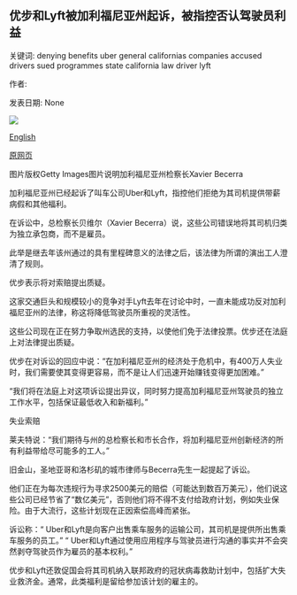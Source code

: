 ## 优步和Lyft被加利福尼亚州起诉，被指控否认驾驶员利益

关键词: denying benefits uber general californias companies accused drivers sued programmes state california law driver lyft

作者: 

发表日期: None

![](https://ichef.bbci.co.uk/news/1024/branded_news/1394E/production/_112160208_gettyimages-928688094.jpg)

[English](Uber%20and%20Lyft%20sued%20by%20California%2C%20accused%20of%20denying%20driver%20benefits.md)

[原网页](https://www.bbc.com/news/business-52552998)

图片版权Getty Images图片说明加利福尼亚州检察长Xavier Becerra

加利福尼亚州已经起诉了叫车公司Uber和Lyft，指控他们拒绝为其司机提供带薪病假和其他福利。

在诉讼中，总检察长贝维尔（Xavier Becerra）说，这些公司错误地将其司机归类为独立承包商，而不是雇员。

此举是继去年该州通过的具有里程碑意义的法律之后，该法律为所谓的演出工人澄清了规则。

优步表示将对索赔提出质疑。

这家交通巨头和规模较小的竞争对手Lyft去年在讨论中时，一直未能成功反对加利福尼亚州的法律，称这将降低驾驶员所重视的灵活性。

这些公司现在正在努力争取州选民的支持，以使他们免于法律投票。优步还在法庭上对法律提出质疑。

优步在对诉讼的回应中说：“在加利福尼亚州的经济处于危机中，有400万人失业时，我们需要使其变得更容易，而不是让人们迅速开始赚钱变得更加困难。”

“我们将在法庭上对这项诉讼提出异议，同时努力提高加利福尼亚州驾驶员的独立工作水平，包括保证最低收入和新福利。”

失业索赔

莱夫特说：“我们期待与州的总检察长和市长合作，将加利福尼亚州创新经济的所有利益带给尽可能多的工人。”

旧金山，圣地亚哥和洛杉矶的城市律师与Becerra先生一起提起了诉讼。

他们正在为每次违规行为寻求2500美元的赔偿（可能达到数百万美元），他们说这些公司已经节省了“数亿美元”，否则他们将不得不支付给政府计划，例如失业保险。由于大流行，这些计划现在正因索偿高峰而紧张。

诉讼称：“ Uber和Lyft是向客户出售乘车服务的运输公司，其司机是提供所出售乘车服务的员工。” “ Uber和Lyft通过使用应用程序与驾驶员进行沟通的事实并不会突然剥夺驾驶员作为雇员的基本权利。”

优步和Lyft还敦促国会将其司机纳入联邦政府的冠状病毒救助计划中，包括扩大失业救济金。通常，此类福利是留给参加该计划的雇主的。